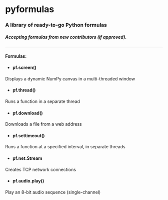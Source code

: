 # pyformulas
### A library of ready-to-go Python formulas 
##### Accepting formulas from new contributors (if approved).
------
#### Formulas:
* #### pf.screen()
Displays a dynamic NumPy canvas in a multi-threaded window

* #### pf.thread()
Runs a function in a separate thread

* #### pf.download()
Downloads a file from a web address

* #### pf.settimeout()
Runs a function at a specified interval, in separate threads

* #### pf.net.Stream
Creates TCP network connections

* #### pf.audio.play()
Play an 8-bit audio sequence (single-channel)
